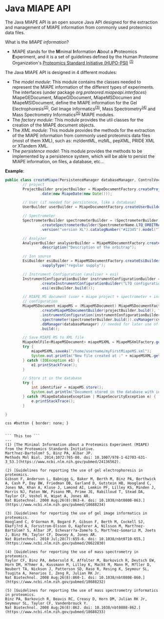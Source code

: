 # Java MIAPE API
The Java MIAPE API is an open source Java API designed for the extraction and management of MIAPE information from commonly used proteomics data files.

What is the *MIAPE information*?
 - MIAPE stands for the **M**inimal **I**nformation **A**bout a **P**roteomics **E**xperiment, and it is a set of guidelines defined by the Human Proteome Organization's [Proteomics Standard Initiative (HUPO-PSI)](http://psidev.info)  <sup>[(1)](https://www.ncbi.nlm.nih.gov/pubmed/24136562)</sup>

The Java MIAPE API is designed in 4 different modules:
 - The *model module*: This module contains the classes needed to represent the MIAPE information of the different types of experiments. The interfaces (under package *org.proteored.miapeapi.interfaces*) MiapeGEDocument, MiapeGIDocument, MiapeMSDocumen and MiapeMSIDocument, define the MIAPE information for the Gel Electrophoresis<sup>[(2)](https://www.ncbi.nlm.nih.gov/pubmed/18688234)</sup>, Gel Image Informatics<sup>[(3)](https://www.ncbi.nlm.nih.gov/pubmed/20622830)</sup>, Mass Spectrometry<sup>[(4)](https://www.ncbi.nlm.nih.gov/pubmed/18688232)</sup> and Mass Spectrometry Informatics<sup>[(5)](https://www.ncbi.nlm.nih.gov/pubmed/18688233)</sup> MIAPE modules. 
 - The *factory module*: This module provides the util classes for the creation of the MIAPE document objects.
 - The *XML module*: This module provides the methods for the extraction of the MIAPE information from commonly used proteomics data files (most of them XML), such as: mzIdentML, mzML, pepXML, PRIDE XML or XTandem XML.
 - The *persistence model*: This module provides the methods to be implemented by a persistence system, which will be able to persist the MIAPE information, on files, a database, etc...
 
 **Example**:
 
```java
public class createMiape(PersistenceManager databaseManager, ControlVocabularyManager cvManager) {
		// project
		ProjectBuilder projectBuilder = MiapeDocumentFactory.createProjectBuilder("my project")
				.date(new MiapeDate(new Date()));

		// User (if needed for persistence, like a database)
		UserBuilder userBuilder = MiapeDocumentFactory.createUserBuilder("myUserName", "myPassword", databaseManager);

		// Spectrometer
		SpectrometerBuilder spectrometerBuilder = (SpectrometerBuilder) MiapeMSDocumentFactory
				.createSpectrometerBuilder(SpectrometerName.LTQ_ORBITRAP_XL_NAME).manufacturer("Thermo Scientific")
				.version("version XL").catalogNumber("#12345").model("The new Orbitrap XL");

		// Analyzer
		AnalyserBuilder analyserBuilder = MiapeMSDocumentFactory.createAnalyserBuilder("orbitrap")
				.description("Description of the orbitrap");

		// Ion source
		EsiBuilder esiBuilder = MiapeMSDocumentFactory.createEsiBuilder("nano-ESI").parameters("xx Volts")
				.supplyType("regular supply");

		// Instrument Configuration (analiser + esi)
		InstrumentConfigurationBuilder instrumentConfigurationBuilder = MiapeMSDocumentFactory
				.createInstrumentConfigurationBuilder("LTQ configuration").analyser(analyserBuilder.build())
				.esi(esiBuilder.build());

		// MIAPE MS document (user + miape project + spectrometer + instrument
		// configuration
		MiapeMSDocument miapeMS = (MiapeMSDocument) MiapeMSDocumentFactory
				.createMiapeMSDocumentBuilder(projectBuilder.build(), "my first miape document", userBuilder.build())
				.instrumentConfiguration(instrumentConfigurationBuilder.build())  
				.spectrometer(spectrometerBuilder.build()).cvManager(cvManager)  
				.dbManager(databaseManager) // needed for later use of .store()
				.build();

		// Save MIAPE MS to XML file
		MiapeXmlFile<MiapeMSDocument> miapeMSXML = MiapeMSXmlFactory.getFactory().toXml(miapeMS, cvManager);
		try {
			miapeMSXML.saveAs("/home/username/myFirstMiapeMS.xml");
			System.out.println("New file created at :" + miapeMSXML.getPath());
		} catch (IOException e1) {
			e1.printStackTrace();
		}

		// Store it in the database
		try {
			int identifier = miapeMS.store();
			System.out.println("Document stored in the database with identifier " + identifier);
		} catch (MiapeDatabaseException | MiapeSecurityException e) {
			e.printStackTrace();
		}

}
```
 

```css #button { border: none; } ```

~~~~ This is a piece of code in a block ~~~~

``` This too ```
---
(1) [The Minimal Information about a Proteomics Experiment (MIAPE) from the Proteomics Standards Initiative. 
Mart?nez-Bartolom? S, Binz PA, Albar JP. 
Methods Mol Biol. 2014;1072:765-80. doi: 10.1007/978-1-62703-631-3_53.](https://www.ncbi.nlm.nih.gov/pubmed/24136562).

(2) [Guidelines for reporting the use of gel electrophoresis in proteomics.
Gibson F, Anderson L, Babnigg G, Baker M, Berth M, Binz PA, Borthwick A, Cash P, Day BW, Friedman DB, Garland D, Gutstein HB, Hoogland C, Jones NA, Khan A, Klose J, Lamond AI, Lemkin PF, Lilley KS, Minden J, Morris NJ, Paton NW, Pisano MR, Prime JE, Rabilloud T, Stead DA, Taylor CF, Voshol H, Wipat A, Jones AR.
Nat Biotechnol. 2008 Aug;26(8):863-4. doi: 10.1038/nbt0808-863.](https://www.ncbi.nlm.nih.gov/pubmed/18688234)

(3) [Guidelines for reporting the use of gel image informatics in proteomics. 
Hoogland C, O'Gorman M, Bogard P, Gibson F, Berth M, Cockell SJ, Ekefj?rd A, Forsstrom-Olsson O, Kapferer A, Nilsson M, Mart?nez-Bartolom? S, Albar JP, Echevarr?a-Zome?o S, Mart?nez-Gomariz M, Joets J, Binz PA, Taylor CF, Dowsey A, Jones AR.
Nat Biotechnol. 2010 Jul;28(7):655-6. doi: 10.1038/nbt0710-655.](https://www.ncbi.nlm.nih.gov/pubmed/20622830)

(4) [Guidelines for reporting the use of mass spectrometry in proteomics.
Taylor CF, Binz PA, Aebersold R, Affolter M, Barkovich R, Deutsch EW, Horn DM, H?hmer A, Kussmann M, Lilley K, Macht M, Mann M, M?ller D, Neubert TA, Nickson J, Patterson SD, Raso R, Resing K, Seymour SL, Tsugita A, Xenarios I, Zeng R, Julian RK Jr.
Nat Biotechnol. 2008 Aug;26(8):860-1. doi: 10.1038/nbt0808-860.](https://www.ncbi.nlm.nih.gov/pubmed/18688232)

(5) [Guidelines for reporting the use of mass spectrometry informatics in proteomics.
Binz PA, Barkovich R, Beavis RC, Creasy D, Horn DM, Julian RK Jr, Seymour SL, Taylor CF, Vandenbrouck Y.
Nat Biotechnol. 2008 Aug;26(8):862. doi: 10.1038/nbt0808-862.](https://www.ncbi.nlm.nih.gov/pubmed/18688233)